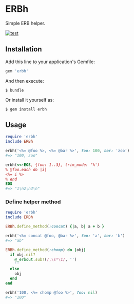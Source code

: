 # ERBh

Simple ERB helper.

[![test](https://github.com/winebarrel/erbh/actions/workflows/test.yml/badge.svg)](https://github.com/winebarrel/erbh/actions/workflows/test.yml)

## Installation

Add this line to your application's Gemfile:

```ruby
gem 'erbh'
```

And then execute:

    $ bundle

Or install it yourself as:

    $ gem install erbh

## Usage

```ruby
require 'erbh'
include ERBh

erbh('<%= @foo %>, <%= @bar %>', foo: 100, bar: 'zoo')
#=> "100, zoo"

erbh(<<-EOS, {foo: 1..3}, trim_mode: '%')
% @foo.each do |i|
<%= i %>
% end
EOS
#=> "1\n2\n3\n"
```

### Define helper method

```ruby
require 'erbh'
include ERBh

ERBh.define_method(:concat) {|a, b| a + b }

erbh('<%= concat @foo, @bar %>', foo: 'a', bar: 'b')
#=> "ab"

ERBh.define_method(:chomp) do |obj|
  if obj.nil?
    @_erbout.sub!(/,\s*\z/, '')
    ''
  else
    obj
  end
end

erbh('100, <%= chomp @foo %>', foo: nil)
#=> "100"
```

